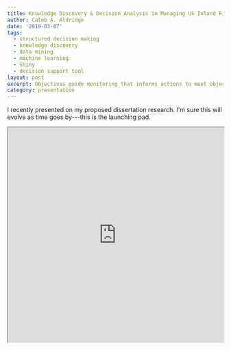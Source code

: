 ```yaml
---
title: Knowledge Discovery & Decision Analysis in Managing US Inland Fisheries
author: Caleb A. Aldridge
date: '2019-03-07'
tags:
  - structured decision making
  - knowledge discovery
  - data mining
  - machine learning
  - Shiny
  - decision support tool
layout: post
excerpt: Objectives guide monitoring that informs actions to meet objectives.
category: presentation
---
```


I recently presented on my proposed dissertation research. I'm sure this will evolve as time goes by---this is the launching pad.

<iframe src="https://docs.google.com/gview?url=https://github.com/AldridgeCaleb/aldridgecaleb.github.io/raw/master/docs/Aldridge-Proposal-Presentation-v2.pdf&embedded=true" width="100%" height="500px" frameborder="1"></iframe>